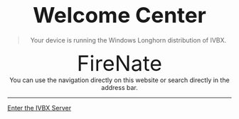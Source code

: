 # <center><font size=10>Welcome Center</font></center>
> <center> Your device is running the Windows Longhorn distribution of IVBX. </center>

<center><font size=40>FireNate</font></center>

<center> You can use the navigation directly on this website or search directly in the address bar. </center>

***

[Enter the IVBX Server](/..)
